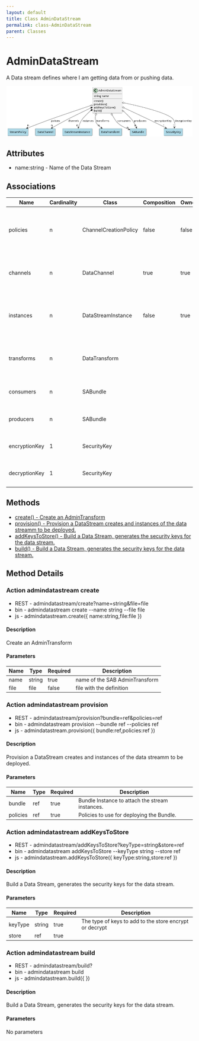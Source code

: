 ```yaml
---
layout: default
title: Class AdminDataStream
permalink: class-AdminDataStream
parent: Classes
---
```


# AdminDataStream

A Data stream defines where I am getting data from or pushing data.

![Logical Diagram](./logical.png)

## Attributes

* name:string - Name of the Data Stream


## Associations

| Name | Cardinality | Class | Composition | Owner | Description |
| --- | --- | --- | --- | --- | --- |
| policies | n | ChannelCreationPolicy | false | false | This is the collection policies that apply to the stream when the stream is created. |
| channels | n | DataChannel | true | true | This is the collection of channel that are attached to this data stream |
| instances | n | DataStreamInstance | false | true | This is the collection of deployed data streams in the system of this specific data stream. |
| transforms | n | DataTransform |  |  | This is the transformation that is called on data arriving to the Data Stream. |
| consumers | n | SABundle |  |  | This is a consumer of the data stream. |
| producers | n | SABundle |  |  | This is a producer of the data stream. |
| encryptionKey | 1 | SecurityKey |  |  | This is the encryption key for the data stream |
| decryptionKey | 1 | SecurityKey |  |  | This is the decryption key for the data stream |







## Methods
* [create() - Create an AdminTransform](#action-create)
* [provision() - Provision a DataStream creates and instances of the data streamm to be deployed.](#action-provision)
* [addKeysToStore() - Build a Data Stream, generates the security keys for the data stream.](#action-addKeysToStore)
* [build() - Build a Data Stream, generates the security keys for the data stream.](#action-build)


<h2>Method Details</h2>
    
### Action admindatastream create



* REST - admindatastream/create?name=string&amp;file=file
* bin - admindatastream create --name string --file file
* js - admindatastream.create({ name:string,file:file })

#### Description
Create an AdminTransform

#### Parameters

| Name | Type | Required | Description |
|---|---|---|---|
| name | string |true | name of the SAB AdminTransform |
| file | file |false | file with the definition |




### Action admindatastream provision



* REST - admindatastream/provision?bundle=ref&amp;policies=ref
* bin - admindatastream provision --bundle ref --policies ref
* js - admindatastream.provision({ bundle:ref,policies:ref })

#### Description
Provision a DataStream creates and instances of the data streamm to be deployed.

#### Parameters

| Name | Type | Required | Description |
|---|---|---|---|
| bundle | ref |true | Bundle Instance to attach the stream instances. |
| policies | ref |true | Policies to use for deploying the Bundle. |




### Action admindatastream addKeysToStore



* REST - admindatastream/addKeysToStore?keyType=string&amp;store=ref
* bin - admindatastream addKeysToStore --keyType string --store ref
* js - admindatastream.addKeysToStore({ keyType:string,store:ref })

#### Description
Build a Data Stream, generates the security keys for the data stream.

#### Parameters

| Name | Type | Required | Description |
|---|---|---|---|
| keyType | string |true | The type of keys to add to the store encrypt or decrypt |
| store | ref |true |  |




### Action admindatastream build



* REST - admindatastream/build?
* bin - admindatastream build 
* js - admindatastream.build({  })

#### Description
Build a Data Stream, generates the security keys for the data stream.

#### Parameters

No parameters





